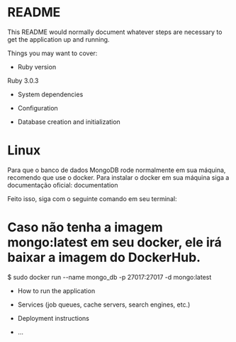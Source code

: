 # README

This README would normally document whatever steps are necessary to get the
application up and running.

Things you may want to cover:

* Ruby version

Ruby 3.0.3

* System dependencies

* Configuration

* Database creation and initialization
# Linux
Para que o banco de dados MongoDB rode normalmente em sua máquina, recomendo que use o docker.
Para instalar o docker em sua máquina siga a documentação oficial: documentation

Feito isso, siga com o seguinte comando em seu terminal:

# Caso não tenha a imagem mongo:latest em seu docker, ele irá baixar a imagem do DockerHub.
$ sudo docker run --name mongo_db -p 27017:27017 -d mongo:latest

* How to run the application

* Services (job queues, cache servers, search engines, etc.)

* Deployment instructions

* ...
